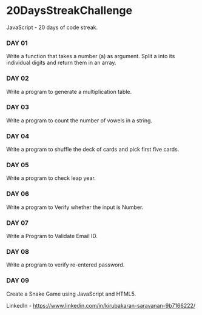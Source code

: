 # 20DaysStreakChallenge
JavaScript - 20 days of code streak.

### DAY 01
Write a function that takes a number (a) as argument. Split a into its individual digits and return them in an array. 

### DAY 02
Write a program to generate a multiplication table.

### DAY 03
Write a program to count the number of vowels in a string.

### DAY 04
Write a program to shuffle the deck of cards and pick first five cards.

### DAY 05
Write a program to check leap year.

### DAY 06
Write a program to Verify whether the input is Number.

### DAY 07
Write a Program to Validate Email ID.

### DAY 08
Write a program to verify re-entered password.

### DAY 09
Create a Snake Game using JavaScript and HTML5.

LinkedIn - https://www.linkedin.com/in/kirubakaran-saravanan-9b7166222/

